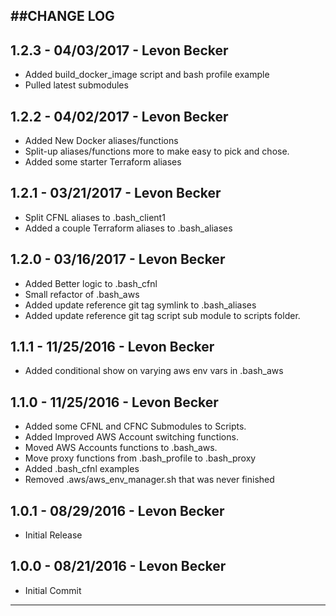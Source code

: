 ##CHANGE LOG
---

## 1.2.3 - 04/03/2017 - Levon Becker
* Added build_docker_image script and bash profile example
* Pulled latest submodules

## 1.2.2 - 04/02/2017 - Levon Becker
* Added New Docker aliases/functions
* Split-up aliases/functions more to make easy to pick and chose.
* Added some starter Terraform aliases

## 1.2.1 - 03/21/2017 - Levon Becker
* Split CFNL aliases to .bash_client1
* Added a couple Terraform aliases to .bash_aliases

## 1.2.0 - 03/16/2017 - Levon Becker
* Added Better logic to .bash_cfnl
* Small refactor of .bash_aws
* Added update reference git tag symlink to .bash_aliases
* Added update reference git tag script sub module to scripts folder.

## 1.1.1 - 11/25/2016 - Levon Becker
* Added conditional show on varying aws env vars in .bash_aws

## 1.1.0 - 11/25/2016 - Levon Becker
* Added some CFNL and CFNC Submodules to Scripts. 
* Added Improved AWS Account switching functions. 
* Moved AWS Accounts functions to .bash_aws. 
* Move proxy functions from .bash_profile to .bash_proxy
* Added .bash_cfnl examples
* Removed .aws/aws_env_manager.sh that was never finished

## 1.0.1 - 08/29/2016 - Levon Becker
* Initial Release

## 1.0.0 - 08/21/2016 - Levon Becker
* Initial Commit

- - -